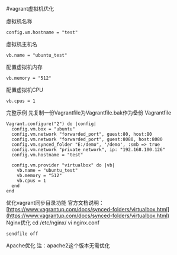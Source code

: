 #vagrant虚拟机优化

虚拟机名称
```
config.vm.hostname = "test"
```

虚拟机主机名
```
vb.name = "ubuntu_test"
```

配置虚拟机内存
```
vb.memory = "512"
```

配置虚拟机CPU
```
vb.cpus = 1
```

完整示例
先复制一份Vagrantfile为Vagrantfile.bak作为备份
Vagrantfile
```
Vagrant.configure("2") do |config|
  config.vm.box = "ubuntu"
  config.vm.network "forwarded_port", guest:80, host:80
  config.vm.network "forwarded_port", guest:8080, host:8080
  config.vm.synced_folder "E:/demo", '/demo', :smb => true
  config.vm.network "private_network", ip: "192.168.100.126"
  config.vm.hostname = "test"

  config.vm.provider "virtualbox" do |vb|
    vb.name = "ubuntu_test"
    vb.memory = "512"
    vb.cpus = 1
  end
end
```

优化vagrant同步目录功能
官方文档说明：[https://www.vagrantup.com/docs/synced-folders/virtualbox.html](https://www.vagrantup.com/docs/synced-folders/virtualbox.html)  
Nginx优化
cd /etc/nginx/
vi nginx.conf
```
sendfile off
```


Apache优化
注：apache2这个版本无需优化